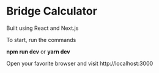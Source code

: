 # Bridge Calculator

Built using React and Next.js

To start, run the commands

**npm run dev**
 or
**yarn dev**

Open your favorite browser and visit http://localhost:3000